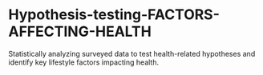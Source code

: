 # Hypothesis-testing-FACTORS-AFFECTING-HEALTH
Statistically analyzing surveyed data to test health-related hypotheses and identify key lifestyle factors impacting health.
